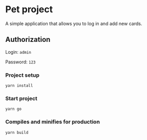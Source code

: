 # Pet project

A simple application that allows you to log in and add new cards.

## Authorization
Login: ``admin``

Password: ``123``

### Project setup
```
yarn install
```

### Start project
```
yarn go
```

### Compiles and minifies for production
```
yarn build
```
